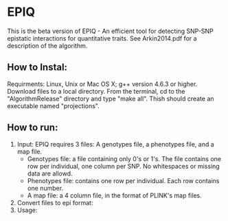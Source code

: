 EPIQ
====

This is the beta version of EPIQ - An efficient tool for detecting SNP-SNP epistatic interactions for quantitative traits.
See Arkin2014.pdf for a description of the algorithm.

How to Instal:
--------------
Requirments: Linux, Unix or Mac OS X; g++ version 4.6.3 or higher.
Download files to a local directory. From the terminal, cd to the "AlgorithmRelease" directory and type "make all". Thish should create an executable named "projections".

How to run:
-----------

1. Input: EPIQ requires 3 files: A genotypes file, a phenotypes file, and a map file.
     * Genotypes file: a file containing only 0's or 1's. The file contains one row per individual, one column per SNP. No whitespaces or missing data are allowd.
     * Phenotypes file: contains one row per individual. Each row contains one number.
     * A map file: a 4 column file, in the format of PLINK's map files.
2. Convert files to epi format: 
3. Usage: 
